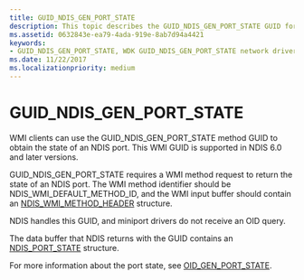 ```yaml
---
title: GUID_NDIS_GEN_PORT_STATE
description: This topic describes the GUID_NDIS_GEN_PORT_STATE GUID for the NDIS WMI interface.
ms.assetid: 0632843e-ea79-4ada-919e-8ab7d94a4421
keywords:
- GUID_NDIS_GEN_PORT_STATE, WDK GUID_NDIS_GEN_PORT_STATE network drivers
ms.date: 11/22/2017
ms.localizationpriority: medium
---
```


# GUID_NDIS_GEN_PORT_STATE

WMI clients can use the GUID_NDIS_GEN_PORT_STATE method GUID to obtain the state of an NDIS port. This WMI GUID is supported in NDIS 6.0 and later versions.

GUID_NDIS_GEN_PORT_STATE requires a WMI method request to return the state of an NDIS port. The WMI method identifier should be NDIS_WMI_DEFAULT_METHOD_ID, and the WMI input buffer should contain an [NDIS_WMI_METHOD_HEADER](https://docs.microsoft.com/windows-hardware/drivers/ddi/ntddndis/ns-ntddndis-_ndis_wmi_method_header) structure.

NDIS handles this GUID, and miniport drivers do not receive an OID query.

The data buffer that NDIS returns with the GUID contains an [NDIS_PORT_STATE](https://docs.microsoft.com/windows-hardware/drivers/network/oid-gen-port-state) structure.

For more information about the port state, see [OID_GEN_PORT_STATE](oid-gen-port-state.md).

